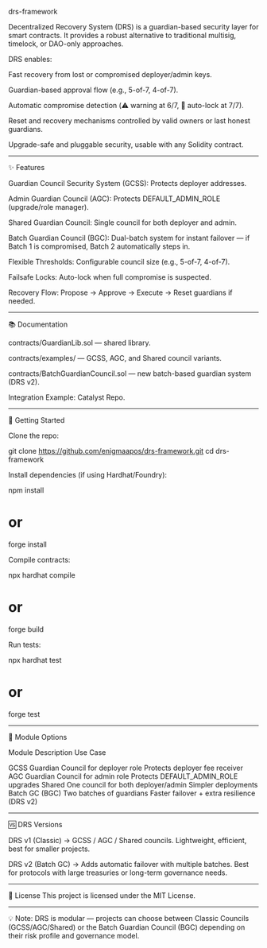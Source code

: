 drs-framework

Decentralized Recovery System (DRS) is a guardian-based security layer for smart contracts.
It provides a robust alternative to traditional multisig, timelock, or DAO-only approaches.

DRS enables:

Fast recovery from lost or compromised deployer/admin keys.

Guardian-based approval flow (e.g., 5-of-7, 4-of-7).

Automatic compromise detection (⚠️ warning at 6/7, 🚨 auto-lock at 7/7).

Reset and recovery mechanisms controlled by valid owners or last honest guardians.

Upgrade-safe and pluggable security, usable with any Solidity contract.



---

✨ Features

Guardian Council Security System (GCSS): Protects deployer addresses.

Admin Guardian Council (AGC): Protects DEFAULT_ADMIN_ROLE (upgrade/role manager).

Shared Guardian Council: Single council for both deployer and admin.

Batch Guardian Council (BGC): Dual-batch system for instant failover — if Batch 1 is compromised, Batch 2 automatically steps in.

Flexible Thresholds: Configurable council size (e.g., 5-of-7, 4-of-7).

Failsafe Locks: Auto-lock when full compromise is suspected.

Recovery Flow: Propose → Approve → Execute → Reset guardians if needed.



---

📚 Documentation

contracts/GuardianLib.sol — shared library.

contracts/examples/ — GCSS, AGC, and Shared council variants.

contracts/BatchGuardianCouncil.sol — new batch-based guardian system (DRS v2).

Integration Example: Catalyst Repo.



---

🚀 Getting Started

Clone the repo:

git clone https://github.com/enigmaapos/drs-framework.git
cd drs-framework

Install dependencies (if using Hardhat/Foundry):

npm install
# or
forge install

Compile contracts:

npx hardhat compile
# or
forge build

Run tests:

npx hardhat test
# or
forge test


---

🔄 Module Options

Module	Description	Use Case

GCSS	Guardian Council for deployer role	Protects deployer fee receiver
AGC	Guardian Council for admin role	Protects DEFAULT_ADMIN_ROLE upgrades
Shared	One council for both deployer/admin	Simpler deployments
Batch GC (BGC)	Two batches of guardians	Faster failover + extra resilience (DRS v2)



---

🆚 DRS Versions

DRS v1 (Classic) → GCSS / AGC / Shared councils. Lightweight, efficient, best for smaller projects.

DRS v2 (Batch GC) → Adds automatic failover with multiple batches. Best for protocols with large treasuries or long-term governance needs.



---

📜 License
This project is licensed under the MIT License.


---

💡 Note:
DRS is modular — projects can choose between Classic Councils (GCSS/AGC/Shared) or the Batch Guardian Council (BGC) depending on their risk profile and governance model.
